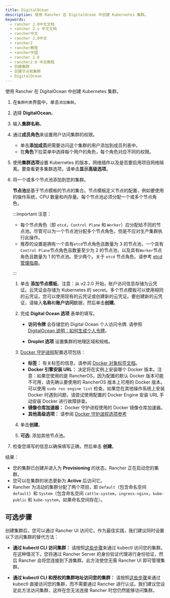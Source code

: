 ```yaml
---
title: DigitalOcean
description: 使用 Rancher 在 DigitalOcean 中创建 Kubernetes 集群。
keywords:
  - rancher 2.0中文文档
  - rancher 2.x 中文文档
  - rancher中文
  - rancher 2.0中文
  - rancher2
  - rancher教程
  - rancher中国
  - rancher 2.0
  - rancher2.0 中文教程
  - 创建集群
  - 创建节点和集群
  - DigitalOcean
---
```


使用 Rancher 在 DigitalOcean 中创建 Kubernetes 集群。

1.  在`集群列表`界面中，单击`添加集群`。

2.  选择 **DigitalOcean**。

3.  输入**集群名称**。

4.  通过**成员角色**来设置用户访问集群的权限。

    - 单击**添加成员**把需要访问这个集群的用户添加到成员列表中。
    - 在**角色**下拉菜单中选择每个用户的角色，每个角色对应不同的权限。

5.  使用**集群选项**设置 Kubernetes 的版本，网络插件以及是否要启用项目网络隔离。要查看更多集群选项，请单击**显示高级选项**。

6.  将一个或多个节点池添加到您的集群。

    **节点池**是基于节点模板的节点的集合。节点模板定义节点的配置，例如要使用的操作系统，CPU 数量和内存量。每个节点池必须分配一个或多个节点角色。

    :::important 注意：

    - 每个节点角色（即 `etcd`，`Control Plane` 和 `Worker`）应分配给不同的节点池。尽管可以为一个节点池分配多个节点角色，但是不应对生产集群执行此操作。
    - 推荐的设置是拥有一个具有`etcd`节点角色且数量为 3 的节点池，一个具有`Control Plane`节点角色且数量至少为 2 的节点池，以及具有`Worker`节点角色且数量为 1 的节点池。至少两个。关于 `etcd` 节点角色，请参考 [etcd 管理指南](https://etcd.io/#optimal-cluster-size)。

    :::

    1. 单击 **添加节点模板**。注意：从 v2.2.0 开始，账户访问信息存储为云凭证。云凭证会存储为 Kubernetes 的 secret。多个节点模板可以使用相同的云凭证。您可以使用现有的云凭证或创建新的云凭证。要创建新的云凭证，请输入**名称**和**账户访问**数据，然后单击**创建**。

    2. 完成 **Digital Ocean 选项** 表单的填写。

       - **访问令牌** 会存储您的 Digital Ocean 个人访问令牌. 请参照[DigitalOcean 说明：如何生成个人令牌](https://www.digitalocean.com/community/tutorials/how-to-use-the-digitalocean-api-v2-with-ansible-2-0-on-ubuntu-16-04#how-to-generate-a-personal-access-token)。

       - **Droplet 选项** 设置集群的地理区域和规格。

    3. [Docker 守护进程](https://docs.docker.com/engine/docker-overview/#the-docker-daemon)配置选项包括：

       - **标签：** 有关标签的信息，请参阅 [Docker 对象标签文档](https://docs.docker.com/config/labels-custom-metadata/)。
       - **Docker 引擎安装 URL：** 决定将在实例上安装哪个 Docker 版本。注意：如果您使用的是 RancherOS，因为配置的默认 Docker 版本可能不可用，请先确认要使用的 RancherOS 版本上可用的 Docker 版本。可以使用 `sudo ros engine list` 检查。如果您在其他操作系统上安装 Docker 时遇到问题，请尝试使用配置的 Docker Engine 安装 URL 手动安装 Docker 进行故障排查。
       - **镜像仓库加速器：** Docker 守护进程使用的 Docker 镜像仓库加速器。
       - **其他高级选项：** 请参阅 [Docker 守护进程选项参考](https://docs.docker.com/engine/reference/commandline/dockerd/)

    4. 单击**创建**。

    5. **可选:** 添加其他节点池。

7.  检查您填写的信息以确保填写正确，然后单击 **创建**。

结果：

- 您的集群已创建并进入为 **Provisioning** 的状态。Rancher 正在启动您的集群。
- 您可以在集群的状态更新为 **Active** 后访问它。
- Rancher 为活动的集群分配了两个项目，即 `Default`（包含命名空间 `default`）和 `System`（包含命名空间 `cattle-system`，`ingress-nginx`，`kube-public` 和 `kube-system`，如果命名空间存在）。

## 可选步骤

创建集群后，您可以通过 Rancher UI 访问它。作为最佳实践，我们建议同时设置以下访问集群的替代方法：

- **通过 kubectl CLI 访问集群：** 请按照[这些步骤](/docs/rancher2/cluster-admin/cluster-access/kubectl/_index)来通过 kubectl 访问您的集群。在这种情况下，您将通过 Rancher Server 的身份验证代理进行身份验证，然后 Rancher 会将您连接到下游集群。此方法使您无需 Rancher UI 即可管理集群。

- **通过 kubectl CLI 和授权的集群地址访问您的集群：** 请按照[这些步骤](/docs/rancher2/cluster-admin/cluster-access/kubectl/_index)来通过 kubectl 直接访问您的集群，而不需要通过 Rancher 进行认证。我们建议您设定此方法访问集群，这样在您无法连接 Rancher 时您仍然能够访问集群。
